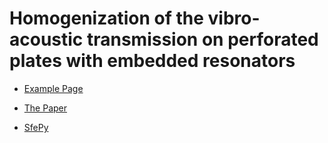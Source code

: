 Homogenization of the vibro-acoustic transmission on perforated plates with embedded resonators
===================================================================

* [Example Page](https://sfepy.org/sfepy_examples/example_vibroacoustics/)

* [The Paper](https://doi.org/10.1016/j.apm.2022.05.040)

* [SfePy](https://sfepy.org)
